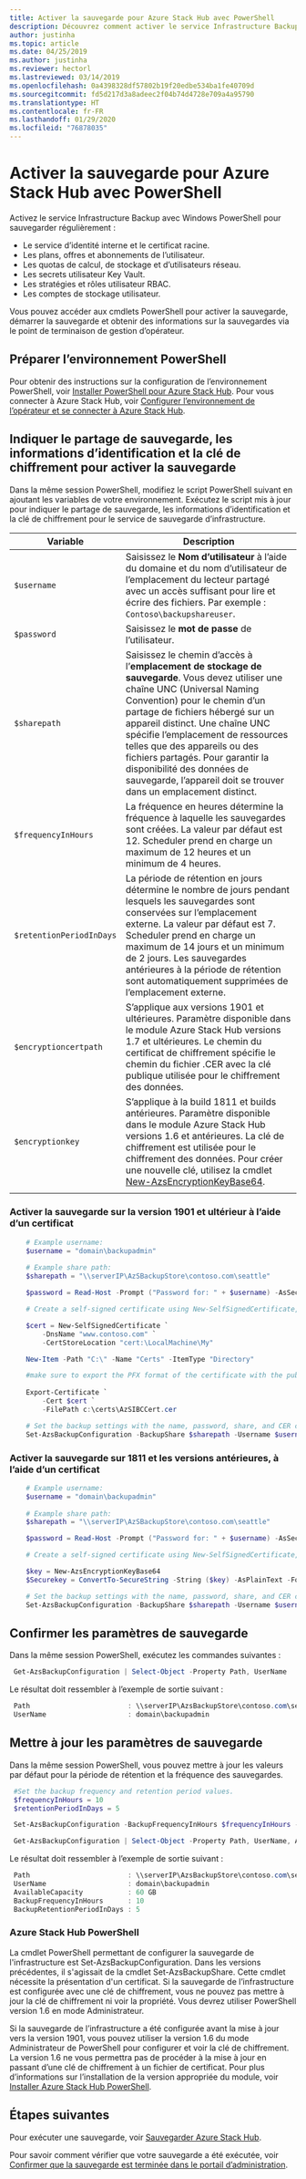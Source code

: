 ```yaml
---
title: Activer la sauvegarde pour Azure Stack Hub avec PowerShell
description: Découvrez comment activer le service Infrastructure Backup avec PowerShell pour permettre la restauration d’Azure Stack Hub en cas de panne.
author: justinha
ms.topic: article
ms.date: 04/25/2019
ms.author: justinha
ms.reviewer: hectorl
ms.lastreviewed: 03/14/2019
ms.openlocfilehash: 0a4398328df57802b19f20edbe534ba1fe40709d
ms.sourcegitcommit: fd5d217d3a8adeec2f04b74d4728e709a4a95790
ms.translationtype: HT
ms.contentlocale: fr-FR
ms.lasthandoff: 01/29/2020
ms.locfileid: "76878035"
---
```

# <a name="enable-backup-for-azure-stack-hub-with-powershell"></a>Activer la sauvegarde pour Azure Stack Hub avec PowerShell

Activez le service Infrastructure Backup avec Windows PowerShell pour sauvegarder régulièrement :
 - Le service d’identité interne et le certificat racine.
 - Les plans, offres et abonnements de l’utilisateur.
 - Les quotas de calcul, de stockage et d’utilisateurs réseau.
 - Les secrets utilisateur Key Vault.
 - Les stratégies et rôles utilisateur RBAC.
 - Les comptes de stockage utilisateur.

Vous pouvez accéder aux cmdlets PowerShell pour activer la sauvegarde, démarrer la sauvegarde et obtenir des informations sur la sauvegardes via le point de terminaison de gestion d’opérateur.

## <a name="prepare-powershell-environment"></a>Préparer l’environnement PowerShell

Pour obtenir des instructions sur la configuration de l’environnement PowerShell, voir [Installer PowerShell pour Azure Stack Hub](azure-stack-powershell-install.md). Pour vous connecter à Azure Stack Hub, voir [Configurer l’environnement de l’opérateur et se connecter à Azure Stack Hub](azure-stack-powershell-configure-admin.md).

## <a name="provide-the-backup-share-credentials-and-encryption-key-to-enable-backup"></a>Indiquer le partage de sauvegarde, les informations d’identification et la clé de chiffrement pour activer la sauvegarde

Dans la même session PowerShell, modifiez le script PowerShell suivant en ajoutant les variables de votre environnement. Exécutez le script mis à jour pour indiquer le partage de sauvegarde, les informations d’identification et la clé de chiffrement pour le service de sauvegarde d’infrastructure.

| Variable        | Description   |
|---              |---                                        |
| `$username`       | Saisissez le **Nom d’utilisateur** à l’aide du domaine et du nom d’utilisateur de l’emplacement du lecteur partagé avec un accès suffisant pour lire et écrire des fichiers. Par exemple : `Contoso\backupshareuser`. |
| `$password`       | Saisissez le **mot de passe** de l’utilisateur. |
| `$sharepath`      | Saisissez le chemin d’accès à l’**emplacement de stockage de sauvegarde**. Vous devez utiliser une chaîne UNC (Universal Naming Convention) pour le chemin d’un partage de fichiers hébergé sur un appareil distinct. Une chaîne UNC spécifie l’emplacement de ressources telles que des appareils ou des fichiers partagés. Pour garantir la disponibilité des données de sauvegarde, l’appareil doit se trouver dans un emplacement distinct. |
| `$frequencyInHours` | La fréquence en heures détermine la fréquence à laquelle les sauvegardes sont créées. La valeur par défaut est 12. Scheduler prend en charge un maximum de 12 heures et un minimum de 4 heures.|
| `$retentionPeriodInDays` | La période de rétention en jours détermine le nombre de jours pendant lesquels les sauvegardes sont conservées sur l’emplacement externe. La valeur par défaut est 7. Scheduler prend en charge un maximum de 14 jours et un minimum de 2 jours. Les sauvegardes antérieures à la période de rétention sont automatiquement supprimées de l’emplacement externe.|
| `$encryptioncertpath` | S’applique aux versions 1901 et ultérieures. Paramètre disponible dans le module Azure Stack Hub versions 1.7 et ultérieures. Le chemin du certificat de chiffrement spécifie le chemin du fichier .CER avec la clé publique utilisée pour le chiffrement des données. |
| `$encryptionkey` | S’applique à la build 1811 et builds antérieures. Paramètre disponible dans le module Azure Stack Hub versions 1.6 et antérieures. La clé de chiffrement est utilisée pour le chiffrement des données. Pour créer une nouvelle clé, utilisez la cmdlet [New-AzsEncryptionKeyBase64](https://docs.microsoft.com/powershell/module/azs.backup.admin/new-azsencryptionkeybase64). |
|     |     |

### <a name="enable-backup-on-1901-and-later-using-certificate"></a>Activer la sauvegarde sur la version 1901 et ultérieur à l’aide d’un certificat
```powershell
    # Example username:
    $username = "domain\backupadmin"
 
    # Example share path:
    $sharepath = "\\serverIP\AzSBackupStore\contoso.com\seattle"

    $password = Read-Host -Prompt ("Password for: " + $username) -AsSecureString

    # Create a self-signed certificate using New-SelfSignedCertificate, export the public key portion and save it locally.

    $cert = New-SelfSignedCertificate `
        -DnsName "www.contoso.com" `
        -CertStoreLocation "cert:\LocalMachine\My" 

    New-Item -Path "C:\" -Name "Certs" -ItemType "Directory" 

    #make sure to export the PFX format of the certificate with the public and private keys and then delete the certificate from the local certificate store of the machine where you created the certificate
    
    Export-Certificate `
        -Cert $cert `
        -FilePath c:\certs\AzSIBCCert.cer 

    # Set the backup settings with the name, password, share, and CER certificate file.
    Set-AzsBackupConfiguration -BackupShare $sharepath -Username $username -Password $password -EncryptionCertPath "c:\temp\cert.cer"
```
### <a name="enable-backup-on-1811-or-earlier-using-certificate"></a>Activer la sauvegarde sur 1811 et les versions antérieures, à l’aide d’un certificat
```powershell
    # Example username:
    $username = "domain\backupadmin"
 
    # Example share path:
    $sharepath = "\\serverIP\AzSBackupStore\contoso.com\seattle"

    $password = Read-Host -Prompt ("Password for: " + $username) -AsSecureString

    # Create a self-signed certificate using New-SelfSignedCertificate, export the public key portion and save it locally.

    $key = New-AzsEncryptionKeyBase64
    $Securekey = ConvertTo-SecureString -String ($key) -AsPlainText -Force

    # Set the backup settings with the name, password, share, and CER certificate file.
    Set-AzsBackupConfiguration -BackupShare $sharepath -Username $username -Password $password -EncryptionKey $Securekey
```

   
##  <a name="confirm-backup-settings"></a>Confirmer les paramètres de sauvegarde

Dans la même session PowerShell, exécutez les commandes suivantes :

   ```powershell
    Get-AzsBackupConfiguration | Select-Object -Property Path, UserName
   ```

Le résultat doit ressembler à l’exemple de sortie suivant :

   ```powershell
    Path                        : \\serverIP\AzsBackupStore\contoso.com\seattle
    UserName                    : domain\backupadmin
   ```

## <a name="update-backup-settings"></a>Mettre à jour les paramètres de sauvegarde
Dans la même session PowerShell, vous pouvez mettre à jour les valeurs par défaut pour la période de rétention et la fréquence des sauvegardes. 

   ```powershell
    #Set the backup frequency and retention period values.
    $frequencyInHours = 10
    $retentionPeriodInDays = 5

    Set-AzsBackupConfiguration -BackupFrequencyInHours $frequencyInHours -BackupRetentionPeriodInDays $retentionPeriodInDays

    Get-AzsBackupConfiguration | Select-Object -Property Path, UserName, AvailableCapacity, BackupFrequencyInHours, BackupRetentionPeriodInDays
   ```

Le résultat doit ressembler à l’exemple de sortie suivant :

   ```powershell
    Path                        : \\serverIP\AzsBackupStore\contoso.com\seattle
    UserName                    : domain\backupadmin
    AvailableCapacity           : 60 GB
    BackupFrequencyInHours      : 10
    BackupRetentionPeriodInDays : 5
   ```

### <a name="azure-stack-hub-powershell"></a>Azure Stack Hub PowerShell 
La cmdlet PowerShell permettant de configurer la sauvegarde de l'infrastructure est Set-AzsBackupConfiguration. Dans les versions précédentes, il s'agissait de la cmdlet Set-AzsBackupShare. Cette cmdlet nécessite la présentation d'un certificat. Si la sauvegarde de l’infrastructure est configurée avec une clé de chiffrement, vous ne pouvez pas mettre à jour la clé de chiffrement ni voir la propriété. Vous devrez utiliser PowerShell version 1.6 en mode Administrateur.

Si la sauvegarde de l’infrastructure a été configurée avant la mise à jour vers la version 1901, vous pouvez utiliser la version 1.6 du mode Administrateur de PowerShell pour configurer et voir la clé de chiffrement. La version 1.6 ne vous permettra pas de procéder à la mise à jour en passant d’une clé de chiffrement à un fichier de certificat.
Pour plus d’informations sur l’installation de la version appropriée du module, voir [Installer Azure Stack Hub PowerShell](azure-stack-powershell-install.md).


## <a name="next-steps"></a>Étapes suivantes

Pour exécuter une sauvegarde, voir [Sauvegarder Azure Stack Hub](azure-stack-backup-back-up-azure-stack.md).

Pour savoir comment vérifier que votre sauvegarde a été exécutée, voir [Confirmer que la sauvegarde est terminée dans le portail d’administration](azure-stack-backup-back-up-azure-stack.md).
